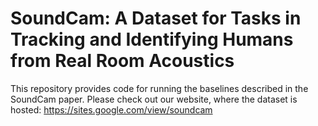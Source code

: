 # SoundCam: A Dataset for Tasks in Tracking and Identifying Humans from Real Room Acoustics
This repository provides code for running the baselines described in the SoundCam paper. Please check out our website, where the dataset is hosted: https://sites.google.com/view/soundcam
